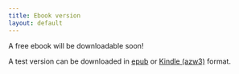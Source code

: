 ```yaml
---
title: Ebook version
layout: default
---
```


A free ebook will be downloadable soon!

A test version can be downloaded in [epub](/latest/handbook.epub) or [Kindle (azw3)](/latest/handbook.azw3) format.

